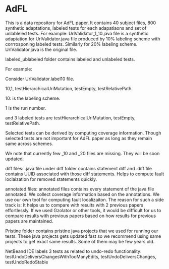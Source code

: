 # AdFL
This is a data repository for AdFL paper. 
It contains 40 subject files, 800 synthetic adaptations, labeled tests for each adapatiaons and set of unlableled tests. 
For example:
UrlValidator_1_10.java file is a synthetic adaptation for UrlValidator.java file produced by 10% labeling scheme with corrrosponing
labeled tests. Similarly for 20% labeling scheme. 
UrlValidator.java is the original file. 

labeled_ublabeled folder contains labeled and unlabeled tests.

For example:

Consider UrlValidator.label10 file.

10,1, testHierarchicalUriMutation, testEmpty, testRelativePath.

10: is the labeling scheme. 

1 is the run number.

and 3 labeled tests are testHierarchicalUriMutation, testEmpty, testRelativePath.

Selected tests can be derived by computing coverage information. Though selected tests are not important for AdFL paper as long as they remain same across schemes. 

We note that currently few _10 and _20 files are missing. They will be soon updated. 

diff files: .java file under diff folder contains statement diff and .diff file contains UUID associated with those diff statements. Helps to compute fault loclaization for removed statements quickly.

annotated files: annotated files contains every statement of the java file annotated. We collect coverage information based on the annotations. We use our own tool for computing fault localizaiton. The reason for such a side track is: It helps us to compare with results with 2 previous papers effortlessly. If we used Gzolator or other tools, it would be difficult for us to compare results with previous papers based on how results for previous papers are maintained. 

Pristine folder contains pristine java projects that we used for running our tests. These java projects gets updated fast so we recommend using same projects to get exact same results. Some of them may be few years old.

NetBeand IDE labels 3 tests as related to undo-redo functionality: 
testUndoDeliversChangesWithTooManyEdits, testUndoDeliversChanges, testUndoRedoStable





